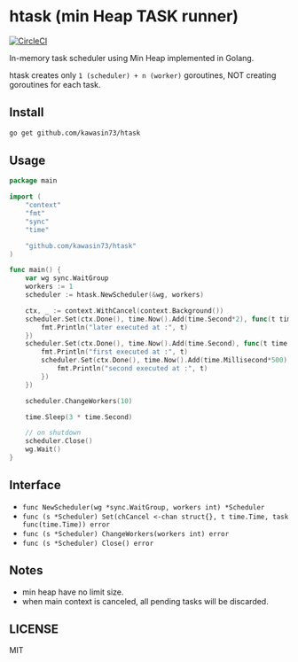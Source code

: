 # htask (min Heap TASK runner)

[![CircleCI](https://circleci.com/gh/kawasin73/htask/tree/master.svg?style=svg)](https://circleci.com/gh/kawasin73/htask/tree/master)

In-memory task scheduler using Min Heap implemented in Golang.

htask creates only `1 (scheduler) + n (worker)` goroutines, NOT creating goroutines for each task.

## Install

```bash
go get github.com/kawasin73/htask
```

## Usage

```go
package main

import (
	"context"
	"fmt"
	"sync"
	"time"

	"github.com/kawasin73/htask"
)

func main() {
	var wg sync.WaitGroup
	workers := 1
	scheduler := htask.NewScheduler(&wg, workers)

	ctx, _ := context.WithCancel(context.Background())
	scheduler.Set(ctx.Done(), time.Now().Add(time.Second*2), func(t time.Time) {
		fmt.Println("later executed at :", t)
	})
	scheduler.Set(ctx.Done(), time.Now().Add(time.Second), func(t time.Time) {
		fmt.Println("first executed at :", t)
		scheduler.Set(ctx.Done(), time.Now().Add(time.Millisecond*500), func(t time.Time) {
			fmt.Println("second executed at :", t)
		})
	})

	scheduler.ChangeWorkers(10)

	time.Sleep(3 * time.Second)

	// on shutdown
	scheduler.Close()
	wg.Wait()
}

```

## Interface

- `func NewScheduler(wg *sync.WaitGroup, workers int) *Scheduler`
- `func (s *Scheduler) Set(chCancel <-chan struct{}, t time.Time, task func(time.Time)) error`
- `func (s *Scheduler) ChangeWorkers(workers int) error`
- `func (s *Scheduler) Close() error`

## Notes

- min heap have no limit size.
- when main context is canceled, all pending tasks will be discarded.

## LICENSE

MIT
